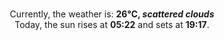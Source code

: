 <p  align="center"><br/>Currently, the weather is: <b> 26°C, <i>scattered clouds</i></b></br>Today, the sun rises at <b>05:22</b> and sets at <b>19:17</b>.</p>
